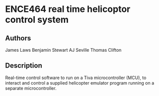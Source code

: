 # ENCE464 real time helicoptor control system



## Authors
James Laws
Benjamin Stewart
AJ Seville
Thomas Clifton

## Description
Real-time control software to run on a Tiva microcontroller (MCU), to interact and control a supplied helicopter emulator program running on a separate
microcontroller.